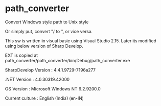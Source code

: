 # path_converter
Convert Windows style path to Unix style

Or simply put, convert "/ to \", or vice versa.

This sw is written in visual basic using Visual Studio 2.15. Later its modified using below version of Sharp Develop.

EXT is copied at path_converter/path_converter/bin/Debug/path_converter.exe

SharpDevelop Version : 4.4.1.9729-7196a277

.NET Version         : 4.0.30319.42000

OS Version           : Microsoft Windows NT 6.2.9200.0

Current culture      : English (India) (en-IN)

